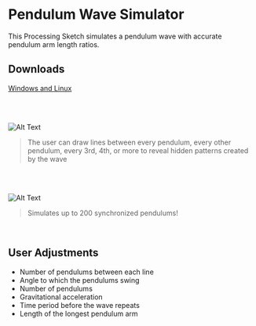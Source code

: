 # Pendulum Wave Simulator

This Processing Sketch simulates a pendulum wave with accurate pendulum arm length ratios.

## Downloads

[Windows and Linux](https://github.com/VictorSuciu/README-Assets/tree/master/Pendulum/Downloads)

<br>

<br>

![Alt Text](https://github.com/VictorSuciu/README-Assets/blob/master/Pendulum/PendulumGif2HD.gif)

> The user can draw lines between every pendulum, every other pendulum, every 3rd, 4th, or more to
reveal hidden patterns created by the wave

<br>

<br>

![Alt Text](https://github.com/VictorSuciu/README-Assets/blob/master/Pendulum/PendulumGif200.gif)

> Simulates up to 200 synchronized pendulums!

<br>

## User Adjustments

* Number of pendulums between each line
* Angle to which the pendulums swing
* Number of pendulums
* Gravitational acceleration
* Time period before the wave repeats
* Length of the longest pendulum arm

